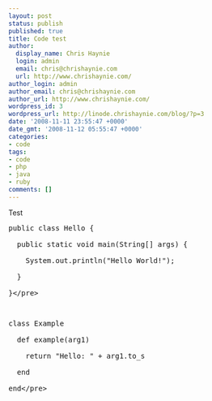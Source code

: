 ```yaml
---
layout: post
status: publish
published: true
title: Code test
author:
  display_name: Chris Haynie
  login: admin
  email: chris@chrishaynie.com
  url: http://www.chrishaynie.com/
author_login: admin
author_email: chris@chrishaynie.com
author_url: http://www.chrishaynie.com/
wordpress_id: 3
wordpress_url: http://linode.chrishaynie.com/blog/?p=3
date: '2008-11-11 23:55:47 +0000'
date_gmt: '2008-11-12 05:55:47 +0000'
categories:
- code
tags:
- code
- php
- java
- ruby
comments: []
---
```

<p>Test</p>
<pre lang="java">public class Hello {<br />
  public static void main(String[] args) {<br />
    System.out.println("Hello World!");<br />
  }<br />
}<&#47;pre></p>
<pre lang="ruby">class Example<br />
  def example(arg1)<br />
    return "Hello: " + arg1.to_s<br />
  end<br />
end<&#47;pre></p>
